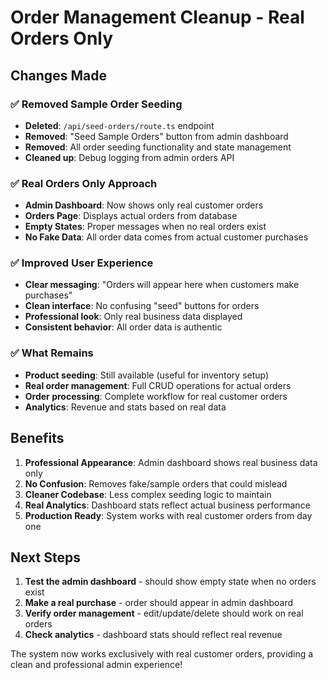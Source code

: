 # Order Management Cleanup - Real Orders Only

## Changes Made

### ✅ Removed Sample Order Seeding
- **Deleted**: `/api/seed-orders/route.ts` endpoint
- **Removed**: "Seed Sample Orders" button from admin dashboard
- **Removed**: All order seeding functionality and state management
- **Cleaned up**: Debug logging from admin orders API

### ✅ Real Orders Only Approach
- **Admin Dashboard**: Now shows only real customer orders
- **Orders Page**: Displays actual orders from database
- **Empty States**: Proper messages when no real orders exist
- **No Fake Data**: All order data comes from actual customer purchases

### ✅ Improved User Experience
- **Clear messaging**: "Orders will appear here when customers make purchases"
- **Clean interface**: No confusing "seed" buttons for orders
- **Professional look**: Only real business data displayed
- **Consistent behavior**: All order data is authentic

### ✅ What Remains
- **Product seeding**: Still available (useful for inventory setup)
- **Real order management**: Full CRUD operations for actual orders
- **Order processing**: Complete workflow for real customer orders
- **Analytics**: Revenue and stats based on real data

## Benefits

1. **Professional Appearance**: Admin dashboard shows real business data only
2. **No Confusion**: Removes fake/sample orders that could mislead
3. **Cleaner Codebase**: Less complex seeding logic to maintain
4. **Real Analytics**: Dashboard stats reflect actual business performance
5. **Production Ready**: System works with real customer orders from day one

## Next Steps

1. **Test the admin dashboard** - should show empty state when no orders exist
2. **Make a real purchase** - order should appear in admin dashboard
3. **Verify order management** - edit/update/delete should work on real orders
4. **Check analytics** - dashboard stats should reflect real revenue

The system now works exclusively with real customer orders, providing a clean and professional admin experience!